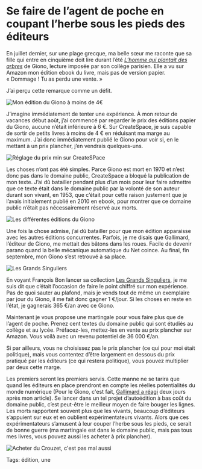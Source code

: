# Se faire de l’agent de poche en coupant l&#8217;herbe sous les pieds des éditeurs

En juillet dernier, sur une plage grecque, ma belle sœur me raconte que sa fille qui entre en cinquième doit lire durant l’été [*L’homme qui plantait des arbres*](https://www.amazon.fr/Lhomme-plantait-arbres-Jean-Giono/dp/1537132245/) de Giono, lecture imposée par son collège parisien. Elle a vu sur Amazon mon édition ebook du livre, mais pas de version papier. « Dommage ! Tu as perdu une vente. »<span id="more-44328"></span>

J’ai perçu cette remarque comme un défit.

![Mon édition du Giono à moins de 4€](http://tcrouzet.comhttps://tcrouzet.com/images_tc/2016/10/amz2-600x289.jpg)

J’imagine immédiatement de tenter une expérience. À mon retour de vacances début août, j’ai commencé par regarder le prix des éditions papier du Giono, aucune n’était inférieure à 6 €. Sur CreateSpace, je suis capable de sortir de petits livres à moins de 4 € en réduisant ma marge au maximum. J’ai donc immédiatement publié le Giono pour voir si, en le mettant à un prix plancher, j’en vendrais quelques-uns.

![Réglage du prix min sur CreateSPace](http://tcrouzet.comhttps://tcrouzet.com/images_tc/2016/10/amz1.png)

Les choses n’ont pas été simples. Parce Giono est mort en 1970 et n’est donc pas dans le domaine public, CreateSpace a bloqué la publication de mon texte. J’ai dû batailler pendant plus d’un mois pour leur faire admettre que ce texte était dans le domaine public par la volonté de son auteur durant son vivant, en 1953, que c’était pour cette raison justement que je l’avais initialement publié en 2010 en ebook, pour montrer que ce domaine public n’était pas nécessairement réservé aux morts.

![Les différentes éditions du Giono](http://tcrouzet.comhttps://tcrouzet.com/images_tc/2016/10/amz3.jpg)

Une fois la chose admise, j’ai dû batailler pour que mon édition apparaisse avec les autres éditions concurrentes. Parfois, je me disais que Gallimard, l’éditeur de Giono, me mettait des bâtons dans les roues. Facile de devenir parano quand la belle mécanique automatique du Net coince. Au final, fin septembre, mon Giono s’est retrouvé à sa place.

![Les Grands Singuliers](http://tcrouzet.comhttps://tcrouzet.com/images_tc/2016/10/fb-600x637.jpg)

En voyant François Bon lancer sa collection [Les Grands Singuliers](http://www.tierslivre.net/spip/spip.php?article4368), je me suis dit que c’était l’occasion de faire le point chiffré sur mon expérience. Pas de quoi sauter au plafond, mais je vends tout de même un exemplaire par jour du Giono, il me fait donc gagner 1 €/jour. Si les choses en reste en l’état, je gagnerais 365 €/an avec ce Giono.

Maintenant je vous propose une martingale pour vous faire plus que de l’agent de poche. Prenez cent textes du domaine public qui sont étudiés au collège et au lycée. Préfacez-les, mettez-les en vente au prix plancher sur Amazon. Vous voilà avec un revenu potentiel de 36 000 €/an.

Si par ailleurs, vous ne choisissez pas le prix plancher (ce qui pour moi était politique), mais vous contentez d’être largement en dessous du prix pratiqué par les éditeurs (ce qui restera politique), vous pouvez multiplier par deux cette marge.

Les premiers seront les premiers servis. Cette manne ne se tarira que quand les éditeurs en place prendront en compte les réelles potentialités du monde numérique (Pour le Giono, c'est fait, [Gallimard a réagi](https://www.amazon.fr/gp/product/2070794024/) deux jours après mon article). Se lancer dans un tel projet d’autoédition à bas coût du domaine public, c’est peut-être le meilleur moyen de faire bouger les lignes. Les morts rapportent souvent plus que les vivants, beaucoup d’éditeurs s’appuient sur eux et en oublient expérimentateurs vivants. Alors que ces expérimentateurs s’amusent à leur couper l’herbe sous les pieds, ce serait de bonne guerre (ma martingale est dans le domaine public, mais pas tous mes livres, vous pouvez aussi les acheter à prix plancher).

![Acheter du Crouzet, c'est pas mal aussi](http://tcrouzet.comhttps://tcrouzet.com/images_tc/2016/10/thaulk-600x446.jpg)



Tags: édition, une